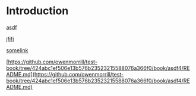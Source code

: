 # Introduction

[asdf](asdf1/)

[jfjfj](https://github.com/owenmorrill/test-book/tree/424abc1ef506e13b576b23523215588076a366f0/book/asdf4/README.md)

[somelink](https://docs.owenmorrill.com/asdf4)

[https://github.com/owenmorrill/test-book/tree/424abc1ef506e13b576b23523215588076a366f0/book/asdf4/README.md](https://github.com/owenmorrill/test-book/tree/424abc1ef506e13b576b23523215588076a366f0/book/asdf4/README.md)

